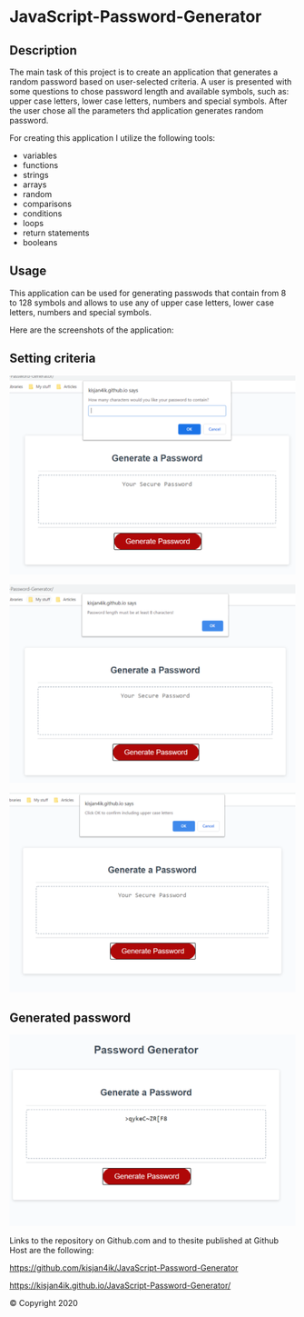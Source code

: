 # JavaScript-Password-Generator

## Description 

The main task of this project is to create an application that generates a random password based on user-selected criteria. 
A user is presented with some questions to chose password length and  available symbols, such as: upper case letters, lower case letters, numbers and special symbols.
After the user chose all the parameters thd application generates random password.

For creating this application I utilize the following tools:

- variables
- functions
- strings
- arrays
- random
- comparisons
- conditions
- loops
- return statements
- booleans



## Usage 

This application can be used for generating passwods that contain from 8 to 128 symbols and allows to use any of upper case letters, lower case letters, numbers and special symbols. 


Here are the screenshots of the application:

## Setting criteria
![Criteria_1](assets/criteria_0.PNG)

![Criteria_2](assets/criteria_1.PNG)

![Criteria_3](assets/criteria_2.PNG)



## Generated password
![Generated password](assets/password.PNG)



Links to the repository on Github.com and to thesite published  at Github Host are the following:

 https://github.com/kisjan4ik/JavaScript-Password-Generator

 https://kisjan4ik.github.io/JavaScript-Password-Generator/

© Copyright 2020
